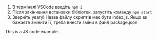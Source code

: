 1. В терміналі VSCode введіть `npm i`
2. Після закінчення встановки бібліотек, запустіть команду `npm start`
3. Зверніть увагу! Назва файлу скриптів має бути index.js. Якщо ви бажаєте
змінити її, треба внести зміни в файл package.json


This is a JS code example.

